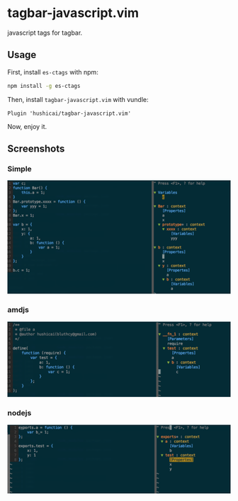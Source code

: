 # tagbar-javascript.vim

javascript tags for tagbar.

## Usage

First, install `es-ctags` with npm:

```bash
npm install -g es-ctags
```

Then, install `tagbar-javascript.vim` with vundle:

```vim
Plugin 'hushicai/tagbar-javascript.vim'
```

Now, enjoy it.

## Screenshots

### Simple

![](./screenshots/simple.png)

### amdjs

![](./screenshots/amd.png)

### nodejs

![](./screenshots/nodejs.png)
